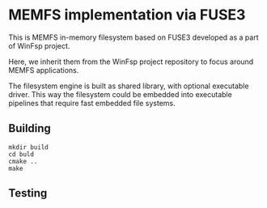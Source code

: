 # MEMFS implementation via FUSE3

This is MEMFS in-memory filesystem based on FUSE3 developed as a part of WinFsp project.

Here, we inherit them from the WinFsp project repository to focus around MEMFS applications.

The filesystem engine is built as shared library, with optional executable driver. This way the filesystem could be embedded into executable pipelines that require fast embedded file systems.
 

## Building

```
mkdir build
cd buld
cmake ..
make
```


## Testing
